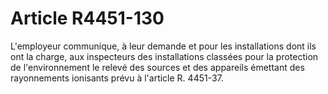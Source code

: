 # Article R4451-130

L'employeur communique, à leur demande et pour les installations dont ils ont la charge, aux inspecteurs des installations classées pour la protection de l'environnement le relevé des sources et des appareils émettant des rayonnements ionisants prévu à l'article R. 4451-37.